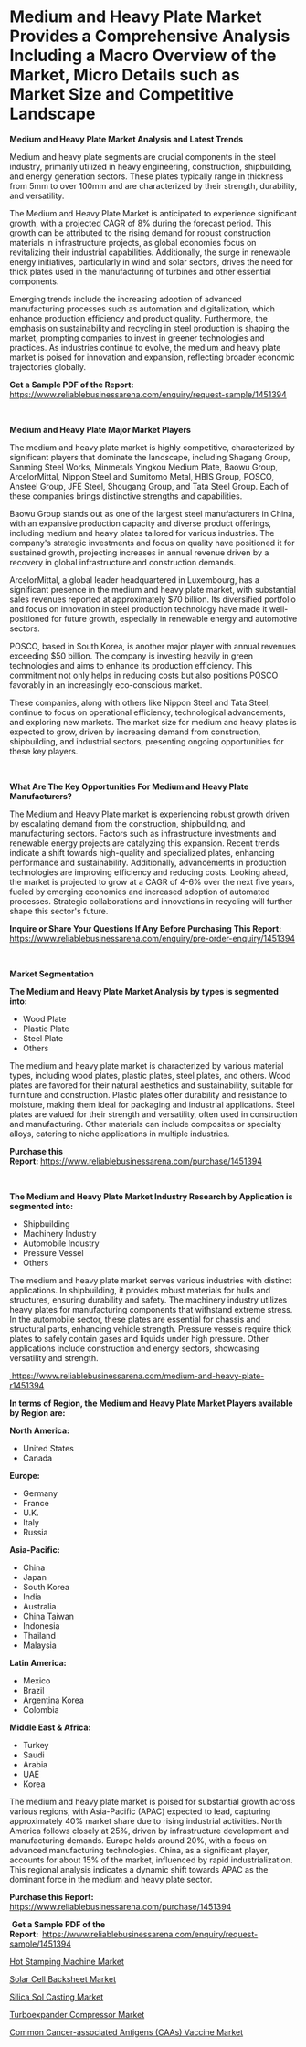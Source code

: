 <p><h1>Medium and Heavy Plate Market Provides a Comprehensive Analysis Including a Macro Overview of the Market, Micro Details such as Market Size and Competitive Landscape</h1></p><p><strong>Medium and Heavy Plate Market Analysis and Latest Trends</strong></p>
<p><p>Medium and heavy plate segments are crucial components in the steel industry, primarily utilized in heavy engineering, construction, shipbuilding, and energy generation sectors. These plates typically range in thickness from 5mm to over 100mm and are characterized by their strength, durability, and versatility. </p><p>The Medium and Heavy Plate Market is anticipated to experience significant growth, with a projected CAGR of 8% during the forecast period. This growth can be attributed to the rising demand for robust construction materials in infrastructure projects, as global economies focus on revitalizing their industrial capabilities. Additionally, the surge in renewable energy initiatives, particularly in wind and solar sectors, drives the need for thick plates used in the manufacturing of turbines and other essential components.</p><p>Emerging trends include the increasing adoption of advanced manufacturing processes such as automation and digitalization, which enhance production efficiency and product quality. Furthermore, the emphasis on sustainability and recycling in steel production is shaping the market, prompting companies to invest in greener technologies and practices. As industries continue to evolve, the medium and heavy plate market is poised for innovation and expansion, reflecting broader economic trajectories globally.</p></p>
<p><strong>Get a Sample PDF of the Report:&nbsp;</strong> <a href="https://www.reliablebusinessarena.com/enquiry/request-sample/1451394?utm_campaign=2264&utm_medium=2&utm_source=Github&utm_content=ia&utm_term=02022025&utm_id=medium-and-heavy-plate">https://www.reliablebusinessarena.com/enquiry/request-sample/1451394</a></p>
<p>&nbsp;</p>
<p><strong>Medium and Heavy Plate Major Market Players</strong></p>
<p><p>The medium and heavy plate market is highly competitive, characterized by significant players that dominate the landscape, including Shagang Group, Sanming Steel Works, Minmetals Yingkou Medium Plate, Baowu Group, ArcelorMittal, Nippon Steel and Sumitomo Metal, HBIS Group, POSCO, Ansteel Group, JFE Steel, Shougang Group, and Tata Steel Group. Each of these companies brings distinctive strengths and capabilities.</p><p>Baowu Group stands out as one of the largest steel manufacturers in China, with an expansive production capacity and diverse product offerings, including medium and heavy plates tailored for various industries. The company's strategic investments and focus on quality have positioned it for sustained growth, projecting increases in annual revenue driven by a recovery in global infrastructure and construction demands.</p><p>ArcelorMittal, a global leader headquartered in Luxembourg, has a significant presence in the medium and heavy plate market, with substantial sales revenues reported at approximately $70 billion. Its diversified portfolio and focus on innovation in steel production technology have made it well-positioned for future growth, especially in renewable energy and automotive sectors.</p><p>POSCO, based in South Korea, is another major player with annual revenues exceeding $50 billion. The company is investing heavily in green technologies and aims to enhance its production efficiency. This commitment not only helps in reducing costs but also positions POSCO favorably in an increasingly eco-conscious market.</p><p>These companies, along with others like Nippon Steel and Tata Steel, continue to focus on operational efficiency, technological advancements, and exploring new markets. The market size for medium and heavy plates is expected to grow, driven by increasing demand from construction, shipbuilding, and industrial sectors, presenting ongoing opportunities for these key players.</p></p>
<p>&nbsp;</p>
<p><strong>What Are The Key Opportunities For Medium and Heavy Plate Manufacturers?</strong></p>
<p><p>The Medium and Heavy Plate market is experiencing robust growth driven by escalating demand from the construction, shipbuilding, and manufacturing sectors. Factors such as infrastructure investments and renewable energy projects are catalyzing this expansion. Recent trends indicate a shift towards high-quality and specialized plates, enhancing performance and sustainability. Additionally, advancements in production technologies are improving efficiency and reducing costs. Looking ahead, the market is projected to grow at a CAGR of 4-6% over the next five years, fueled by emerging economies and increased adoption of automated processes. Strategic collaborations and innovations in recycling will further shape this sector's future.</p></p>
<p><strong>Inquire or Share Your Questions If Any Before Purchasing This Report:</strong> <a href="https://www.reliablebusinessarena.com/enquiry/pre-order-enquiry/1451394?utm_campaign=2264&utm_medium=2&utm_source=Github&utm_content=ia&utm_term=02022025&utm_id=medium-and-heavy-plate">https://www.reliablebusinessarena.com/enquiry/pre-order-enquiry/1451394</a></p>
<p>&nbsp;</p>
<p><strong>Market Segmentation</strong></p>
<p><strong>The Medium and Heavy Plate Market Analysis by types is segmented into:</strong></p>
<p><ul><li>Wood Plate</li><li>Plastic Plate</li><li>Steel Plate</li><li>Others</li></ul></p>
<p><p>The medium and heavy plate market is characterized by various material types, including wood plates, plastic plates, steel plates, and others. Wood plates are favored for their natural aesthetics and sustainability, suitable for furniture and construction. Plastic plates offer durability and resistance to moisture, making them ideal for packaging and industrial applications. Steel plates are valued for their strength and versatility, often used in construction and manufacturing. Other materials can include composites or specialty alloys, catering to niche applications in multiple industries.</p></p>
<p><strong>Purchase this Report:&nbsp;</strong><a href="https://www.reliablebusinessarena.com/purchase/1451394?utm_campaign=2264&utm_medium=2&utm_source=Github&utm_content=ia&utm_term=02022025&utm_id=medium-and-heavy-plate">https://www.reliablebusinessarena.com/purchase/1451394</a></p>
<p>&nbsp;</p>
<p><strong>The Medium and Heavy Plate Market Industry Research by Application is segmented into:</strong></p>
<p><ul><li>Shipbuilding</li><li>Machinery Industry</li><li>Automobile Industry</li><li>Pressure Vessel</li><li>Others</li></ul></p>
<p><p>The medium and heavy plate market serves various industries with distinct applications. In shipbuilding, it provides robust materials for hulls and structures, ensuring durability and safety. The machinery industry utilizes heavy plates for manufacturing components that withstand extreme stress. In the automobile sector, these plates are essential for chassis and structural parts, enhancing vehicle strength. Pressure vessels require thick plates to safely contain gases and liquids under high pressure. Other applications include construction and energy sectors, showcasing versatility and strength.</p></p>
<p><a href="https://www.reliablebusinessarena.com/medium-and-heavy-plate-r1451394?utm_campaign=2264&utm_medium=2&utm_source=Github&utm_content=ia&utm_term=02022025&utm_id=medium-and-heavy-plate">&nbsp;https://www.reliablebusinessarena.com/medium-and-heavy-plate-r1451394</a></p>
<p><strong>In terms of Region, the Medium and Heavy Plate Market Players available by Region are:</strong></p>
<p>
    <p> <strong> North America: </strong>
        <ul>
            <li>United States</li>
            <li>Canada</li>
        </ul>
        </p> 
    <p> <strong> Europe: </strong>
        <ul>
            <li>Germany</li>
            <li>France</li>
            <li>U.K.</li>
            <li>Italy</li>
            <li>Russia</li>
        </ul>
        </p> 
    <p> <strong> Asia-Pacific: </strong>
        <ul>
            <li>China</li>
            <li>Japan</li>
            <li>South Korea</li>
            <li>India</li>
            <li>Australia</li>
            <li>China Taiwan</li>
            <li>Indonesia</li>
            <li>Thailand</li>
            <li>Malaysia</li>
        </ul>
        </p> 
    <p> <strong> Latin America: </strong>
        <ul>
            <li>Mexico</li>
            <li>Brazil</li>
            <li>Argentina Korea</li>
            <li>Colombia</li>
        </ul>
        </p> 
    <p> <strong> Middle East & Africa: </strong>
        <ul>
            <li>Turkey</li>
            <li>Saudi</li>
            <li>Arabia</li>
            <li>UAE</li>
            <li>Korea</li>
        </ul>
    </p>
    </p>
<p><p>The medium and heavy plate market is poised for substantial growth across various regions, with Asia-Pacific (APAC) expected to lead, capturing approximately 40% market share due to rising industrial activities. North America follows closely at 25%, driven by infrastructure development and manufacturing demands. Europe holds around 20%, with a focus on advanced manufacturing technologies. China, as a significant player, accounts for about 15% of the market, influenced by rapid industrialization. This regional analysis indicates a dynamic shift towards APAC as the dominant force in the medium and heavy plate sector.</p></p>
<p><strong>Purchase this Report: </strong><a href="https://www.reliablebusinessarena.com/purchase/1451394?utm_campaign=2264&utm_medium=2&utm_source=Github&utm_content=ia&utm_term=02022025&utm_id=medium-and-heavy-plate">https://www.reliablebusinessarena.com/purchase/1451394</a></p>
<p>&nbsp;<strong>Get a Sample PDF of the Report:&nbsp;&nbsp;</strong><a href="https://www.reliablebusinessarena.com/enquiry/request-sample/1451394?utm_campaign=2264&utm_medium=2&utm_source=Github&utm_content=ia&utm_term=02022025&utm_id=medium-and-heavy-plate">https://www.reliablebusinessarena.com/enquiry/request-sample/1451394</a></p>
<p><strong></strong></p>
<p><p><a href="https://www.linkedin.com/pulse/navigating-hot-stamping-machine-market-size-using-104-cagr-bgmrf?utm_campaign=2264&utm_medium=2&utm_source=Github&utm_content=ia&utm_term=02022025&utm_id=medium-and-heavy-plate">Hot Stamping Machine Market</a></p><p><a href="https://www.linkedin.com/pulse/size-estimationof-solar-cell-backsheet-market-forecast-qrgef?utm_campaign=2264&utm_medium=2&utm_source=Github&utm_content=ia&utm_term=02022025&utm_id=medium-and-heavy-plate">Solar Cell Backsheet Market</a></p><p><a href="https://www.linkedin.com/pulse/silica-sol-casting-market-growth-projections-43-cagr-from-gaj1f?utm_campaign=2264&utm_medium=2&utm_source=Github&utm_content=ia&utm_term=02022025&utm_id=medium-and-heavy-plate">Silica Sol Casting Market</a></p><p><a href="https://www.linkedin.com/pulse/turboexpander-compressor-market-drivers-competitive-strategy-uuiyf?utm_campaign=2264&utm_medium=2&utm_source=Github&utm_content=ia&utm_term=02022025&utm_id=medium-and-heavy-plate">Turboexpander Compressor Market</a></p><p><a href="https://www.linkedin.com/pulse/common-cancer-associated-antigens-caas-vaccine-market-analysis-zfftf?utm_campaign=2264&utm_medium=2&utm_source=Github&utm_content=ia&utm_term=02022025&utm_id=medium-and-heavy-plate">Common Cancer-associated Antigens (CAAs) Vaccine Market</a></p></p>